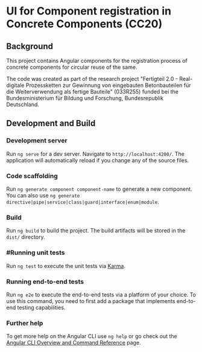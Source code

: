 # UI for Component registration in Concrete Components (CC20)

## Background

This project contains Angular components for the registration process of concrete components for circular reuse of the same.

The code was created as part of the research project "Fertigteil 2.0 - Real-digitale Prozessketten zur Gewinnung von eingebauten Betonbauteilen
für die Weiterverwendung als fertige Bauteile" (033R255) funded bei the Bundesministerium für Bildung und Forschung, Bundesrepublik Deutschland.

## Development and Build

### Development server

Run `ng serve` for a dev server. Navigate to `http://localhost:4200/`. The application will automatically reload if you change any of the source files.

### Code scaffolding

Run `ng generate component component-name` to generate a new component. You can also use `ng generate directive|pipe|service|class|guard|interface|enum|module`.

### Build

Run `ng build` to build the project. The build artifacts will be stored in the `dist/` directory.

### #Running unit tests

Run `ng test` to execute the unit tests via [Karma](https://karma-runner.github.io).

### Running end-to-end tests

Run `ng e2e` to execute the end-to-end tests via a platform of your choice. To use this command, you need to first add a package that implements end-to-end testing capabilities.

### Further help

To get more help on the Angular CLI use `ng help` or go check out the [Angular CLI Overview and Command Reference](https://angular.io/cli) page.
